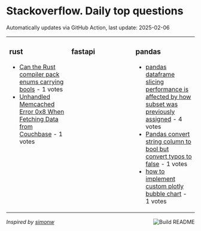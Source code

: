 # Stackoverflow. Daily top questions 

Automatically updates via GitHub Action, last update: <!-- date starts -->2025-02-06<!-- date ends -->


<table><tr><td valign="top" width="33%">

### rust
<!-- rust starts -->
* [Can the Rust compiler pack enums carrying bools](https://stackoverflow.com/questions/79419127/can-the-rust-compiler-pack-enums-carrying-bools) - 1 votes
* [Unhandled Memcached Error 0x8 When Fetching Data from Couchbase](https://stackoverflow.com/questions/79418056/unhandled-memcached-error-0x8-when-fetching-data-from-couchbase) - 1 votes
<!-- rust ends -->
</td><td valign="top" width="34%">


### fastapi
<!-- fastapi starts -->

<!-- fastapi ends -->
</td><td valign="top" width="34%">


### pandas
<!-- pandas starts -->
* [pandas dataframe slicing performance is affected by how subset was previously assigned](https://stackoverflow.com/questions/79415726/pandas-dataframe-slicing-performance-is-affected-by-how-subset-was-previously-as) - 4 votes
* [Pandas convert string column to bool but convert typos to false](https://stackoverflow.com/questions/79415141/pandas-convert-string-column-to-bool-but-convert-typos-to-false) - 1 votes
* [how to implement custom plotly bubble chart](https://stackoverflow.com/questions/79414916/how-to-implement-custom-plotly-bubble-chart) - 1 votes
<!-- pandas ends -->
</td></tr></table>

<a href="https://github.com/hp0404/hp0404/actions"><img src="https://github.com/hp0404/hp0404/workflows/Build%20README/badge.svg" align="right" alt="Build README"></a> <p>*Inspired by  [simonw](https://github.com/simonw/simonw)*</p>
